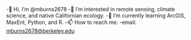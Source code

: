  -👋 Hi, I’m @mburns2678
 -👀 I’m interested in remote sensing, climate science, and native Californian ecology. 
 -🌱 I’m currently learning ArcGIS, MaxEnt, Python, and R. 
 -📫 How to reach me: 
  -email: mburns2678@berkeley.edu
  

<!---
mburns2678/mburns2678 is a ✨ special ✨ repository because its `README.md` (this file) appears on your GitHub profile.
You can click the Preview link to take a look at your changes.
--->
